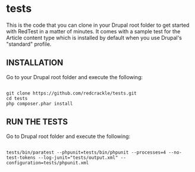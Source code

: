 # tests
This is the code that you can clone in your Drupal root folder to get started with RedTest in a matter of minutes. It comes with a sample test for the Article content type which is installed by default when you use Drupal's "standard" profile.

## INSTALLATION

Go to your Drupal root folder and execute the following:

<pre><code>
git clone https://github.com/redcrackle/tests.git
cd tests
php composer.phar install
</code></pre>

## RUN THE TESTS

Go to Drupal root folder and execute the following:

<pre><code>
tests/bin/paratest --phpunit=tests/bin/phpunit --processes=4 --no-test-tokens --log-junit="tests/output.xml" --configuration=tests/phpunit.xml
</code></pre>
